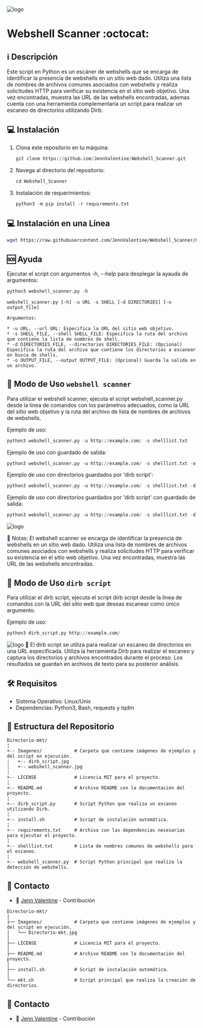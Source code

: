 ﻿![logo](https://img.freepik.com/vector-premium/pelirroja-anime-error-404-pagina-no-encontrada_150972-657.jpg?w=826)

# Webshell Scanner :octocat:

## :information_source: Descripción
Este script en Python es un escáner de webshells que se encarga de identificar 
la presencia de webshells en un sitio web dado. Utiliza una lista de nombres 
de archivos comunes asociados con webshells y realiza solicitudes HTTP para 
verificar su existencia en el sitio web objetivo. Una vez encontradas, 
muestra las URL de las webshells encontradas, ademas cuenta con una herramienta 
complementaria un script para realizar un escaneo de directorios utilizando Dirb.

## :computer: Instalación

1. Clona este repositorio en tu máquina:
    ```python
    git clone https://github.com/JennValentine/Webshell_Scanner.git
    ```
2. Navega al directorio del repositorio:
    ```python
    cd Webshell_Scanner
    ```
3. Instalación de requerimientos:
    ```python
    python3 -m pip install -r requirements.txt
    ```

## :computer: Instalación en una Línea
```bash
wget https://raw.githubusercontent.com/JennValentine/Webshell_Scanner/main/install.sh; sudo chmod +x install.sh; sudo ./install.sh; sudo rm -rf install.sh
```

## :sos: Ayuda 

Ejecutar el script con argumentos -h, --help para desplegar la ayauda de argumentos:

```python
python3 webshell_scanner.py -h
```
```
webshell_scanner.py [-h] -u URL -s SHELL [-d DIRECTORIES] [-o output_file]

Argumentos:

* -u URL, --url URL: Especifica la URL del sitio web objetivo.
* -s SHELL_FILE, --shell SHELL_FILE: Especifica la ruta del archivo que contiene la lista de nombres de shell.
* -d DIRECTORIES_FILE, --directories DIRECTORIES_FILE: (Opcional) Especifica la ruta del archivo que contiene los directorios a escanear en busca de shells.
* -o OUTPUT_FILE, --output OUTPUT_FILE: (Opcional) Guarda la salida en un archivo.
```

## :rocket: Modo de Uso `webshell scanner`

Para utilizar el webshell scanner, ejecuta el script webshell_scanner.py desde la línea de comandos con los parámetros adecuados, como la URL del sitio web objetivo y la ruta del archivo de lista de nombres de archivos de webshells.

Ejemplo de uso:

```python
python3 webshell_scanner.py -u http://example.com/ -s shelllist.txt
```

Ejemplo de uso con guardado de salida:

```python
python3 webshell_scanner.py -u http://example.com/ -s shelllist.txt -o found_shells.txt
```

Ejemplo de uso con directorios guardados por 'dirb script':
```python
python3 webshell_scanner.py -u http://example.com/ -s shelllist.txt -d directorios_encontrados.txt
```

Ejemplo de uso con directorios guardados por 'dirb script' con guardado de salida:

```python
python3 webshell_scanner.py -u http://example.com/ -s shelllist.txt -d directorios_encontrados.txt -o found_shells.txt
```
![logo](https://github.com/JennValentine/Webshell_Scanner/blob/main/Imagenes/webshell_scanner.jpg)

:memo: Notas: El webshell scanner se encarga de identificar la presencia de webshells en un sitio web dado. Utiliza una lista de nombres de archivos comunes asociados con webshells y realiza solicitudes HTTP para verificar su existencia en el sitio web objetivo. Una vez encontradas, muestra las URL de las webshells encontradas.

## :rocket: Modo de Uso `dirb script`

Para utilizar el dirb script, ejecuta el script dirb script desde la línea de comandos con la URL del sitio web que deseas escanear como único argumento.

Ejemplo de uso:

```python
python3 dirb_script.py http://example.com/
```
![logo](https://github.com/JennValentine/Webshell_Scanner/blob/main/Imagenes/dirb_script.jpg)
:memo: El dirb script se utiliza para realizar un escaneo de directorios en una URL especificada. Utiliza la herramienta Dirb para realizar el escaneo y captura los directorios y archivos encontrados durante el proceso. Los resultados se guardan en archivos de texto para su posterior análisis.

## :hammer_and_wrench: Requisitos 

- Sistema Operativo: Linux/Unix
- Dependencias: Python3, Bash, requests y tqdm

## :open_file_folder: Estructura del Repositorio

```plaintext
Directorio-mkt/
¦
+-- Imagenes/            # Carpeta que contiene imágenes de ejemplos y del script en ejecución.
¦   +-- dirb_script.jpg
¦   +-- webshell_scanner.jpg
¦
+-- LICENSE              # Licencia MIT para el proyecto.
¦
+-- README.md            # Archivo README con la documentación del proyecto.
¦
+-- dirb_script.py       # Script Python que realiza un escaneo utilizando Dirb.
¦
+-- install.sh           # Script de instalación automática.
¦
+-- requirements.txt     # Archivo con las dependencias necesarias para ejecutar el proyecto.
¦
+-- shelllist.txt        # Lista de nombres comunes de webshells para el escaneo.
¦
+-- webshell_scanner.py  # Script Python principal que realiza la detección de webshells.
```

## :email: Contacto
* :busts_in_silhouette: [Jenn Valentine](https://t.me/JennValentine) - Contribución


```plaintext
Directorio-mkt/
│
├── Imagenes/            # Carpeta que contiene imágenes de ejemplos y del script en ejecución.
│   └── Directorio-mkt.jpg
│
├── LICENSE              # Licencia MIT para el proyecto.
│
├── README.md            # Archivo README con la documentación del proyecto.
│
├── install.sh           # Script de instalación automática.
│
└── mkt.sh               # Script principal que realiza la creación de directorios.
```

## :email: Contacto
* :busts_in_silhouette: [Jenn Valentine](https://t.me/JennValentine) - Contribución